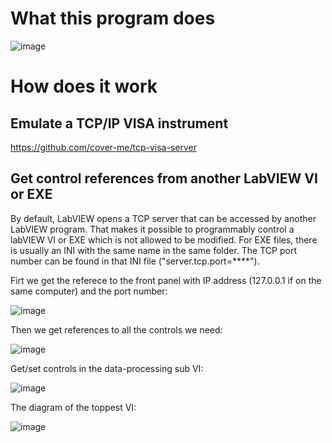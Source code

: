 # What this program does
![image](https://user-images.githubusercontent.com/22870592/154365834-43d2517a-876d-4b45-80cd-a23801a71f74.png)

# How does it work

## Emulate a TCP/IP VISA instrument

https://github.com/cover-me/tcp-visa-server

## Get control references from another LabVIEW VI or EXE

By default, LabVIEW opens a TCP server that can be accessed by another LabVIEW program. That makes it possible to programmably control a labVIEW VI or EXE which is not allowed to be modified. For EXE files, there is usually an INI with the same name in the same folder. The TCP port number can be found in that INI file ("server.tcp.port=****").

Firt we get the referece to the front panel with IP address (127.0.0.1 if on the same computer) and the port number:

![image](https://user-images.githubusercontent.com/22870592/154369875-d6ba2150-f33e-4377-a9a3-efa3525c17ab.png)

Then we get references to all the controls we need:

![image](https://user-images.githubusercontent.com/22870592/154368794-a770f468-6308-405b-ad55-45ad1725798c.png)

Get/set controls in the data-processing sub VI:

![image](https://user-images.githubusercontent.com/22870592/154368903-3e633cff-96ae-4cad-937a-7c58e17fc10b.png)


The diagram of the toppest VI:

![image](https://user-images.githubusercontent.com/22870592/154368966-edef506d-8f3b-406f-a277-924c4246e62f.png)
